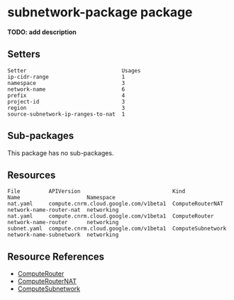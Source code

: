 # subnetwork-package package

**TODO: add description**

## Setters

```
Setter                              Usages
ip-cidr-range                       1
namespace                           3
network-name                        6
prefix                              4
project-id                          3
region                              3
source-subnetwork-ip-ranges-to-nat  1
```

## Sub-packages

This package has no sub-packages.

## Resources

```
File         APIVersion                             Kind               Name                     Namespace
nat.yaml     compute.cnrm.cloud.google.com/v1beta1  ComputeRouterNAT   network-name-router-nat  networking
nat.yaml     compute.cnrm.cloud.google.com/v1beta1  ComputeRouter      network-name-router      networking
subnet.yaml  compute.cnrm.cloud.google.com/v1beta1  ComputeSubnetwork  network-name-subnetwork  networking
```

## Resource References

- [ComputeRouter](https://cloud.google.com/config-connector/docs/reference/resource-docs/compute/computerouter)
- [ComputeRouterNAT](https://cloud.google.com/config-connector/docs/reference/resource-docs/compute/computerouternat)
- [ComputeSubnetwork](https://cloud.google.com/config-connector/docs/reference/resource-docs/compute/computesubnetwork)

